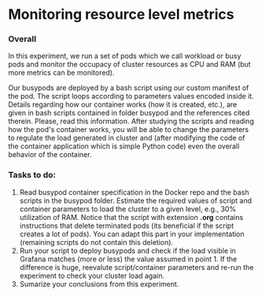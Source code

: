 # Monitoring resource level metrics

### Overall

In this experiment, we run a set of pods which we call workload or busy pods and monitor the occupacy of cluster resources as CPU and RAM (but more metrics can be monitored).

Our busypods are deployed by a bash script using our custom manifest of the pod. The script loops according to parameters values encoded inside it. Details regarding how our container works (how it is created, etc.), are given in bash scripts contained in folder busypod and the references cited therein. Please, read this information. After studying the scripts and reading how the pod's container works, you will be able to change the parameters to regulate the load generated in cluster and (after modifying the code of the container application which is simple Python code) even the overall behavior of the container.

### Tasks to do:

1. Read busypod container specification in the Docker repo and the bash scripts in the busypod folder. Estimate the required values of script and container parameters to load the cluster to a given level, e.g., 30% utilization of RAM. Notice that the script with extension **.org** contains instructions that delete terminated pods (its beneficial if the script creates a lot of pods). You can adapt this part in your implementation (remaining scripts do not contain this deletion).
2. Run your script to deploy busypods and check if the load visible in Grafana matches (more or less) the value assumed in point 1. If the difference is huge, reevalute script/container parameters and re-run the experiment to check your cluster load again.
3. Sumarize your conclusions from this experiment.



